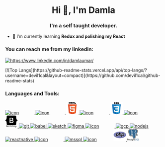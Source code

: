 <h1 align="center">Hi 👋, I'm Damla</h1>
<h3 align="center">I'm a self taught developer.</h3>

- 🌱 I’m currently learning **Redux and polishing my React**

<h3 align="left">You can reach me from my linkedin:</h3>
<p align="left">
<a href="https://linkedin.com/in/https://www.linkedin.com/in/damlaumar/" target="blank"><img align="center" src="https://raw.githubusercontent.com/rahuldkjain/github-profile-readme-generator/master/src/images/icons/Social/linked-in-alt.svg" alt="https://www.linkedin.com/in/damlaumar/" height="30" width="40" /></a>
</p>
 [![Top Langs](https://github-readme-stats.vercel.app/api/top-langs/?username=devil1cal&layout=compact)](https://github.com/devil1cal/github-readme-stats)





<h3 align="left">Languages and Tools:</h3>
<p align="left"> 
  <a href="https://www.python.org" target="_blank" rel="noreferrer" alt="python"> 
    <img src="https://techstack-generator.vercel.app/python-icon.svg" alt="icon" width="45" style="width: 40px; height: 40px; margin-right: 50px; margin-bottom: 0px;" /> </a> 
  <a href="https://reactjs.org/" target="_blank" rel="noreferrer" alt="react"> 
    <img src="https://techstack-generator.vercel.app/react-icon.svg" alt="icon" width="45" style="width: 40px; height: 40px; margin-right: 50px; margin-bottom: 0px;" /> </a> 
  <a href="https://www.w3.org/html/" target="_blank" rel="noreferrer" alt="html"> 
    <img src="https://raw.githubusercontent.com/devicons/devicon/master/icons/html5/html5-original-wordmark.svg" alt="html5" width="40" height="40"/> </a> 
  <a href="https://developer.mozilla.org/en-US/docs/Web/JavaScript" target="_blank" rel="noreferrer" alt="javascript"> 
    <img src="https://techstack-generator.vercel.app/js-icon.svg" alt="icon" width="45" style="width: 40px; height: 40px; margin-right: 50px; margin-bottom: 0px;" /> </a> 
  <a href="https://www.w3schools.com/css/" target="_blank" rel="noreferrer" alt="css3"> 
    <img src="https://raw.githubusercontent.com/devicons/devicon/master/icons/css3/css3-original-wordmark.svg" alt="css3" width="40" height="40"/> </a> 
  <a href="https://sass-lang.com" target="_blank" rel="noreferrer" alt="sass"> 
    <img src="https://techstack-generator.vercel.app/sass-icon.svg" alt="icon" width="45" style="width: 40px; height: 40px; margin-right: 50px; margin-bottom: 0px;" /> </a> 
  <a href="https://getbootstrap.com" target="_blank" rel="noreferrer" alt="bootstrap"> 
    <img src="https://raw.githubusercontent.com/devicons/devicon/master/icons/bootstrap/bootstrap-plain-wordmark.svg" alt="bootstrap" width="40" height="40"/> </a> 
  <a href="https://git-scm.com/" target="_blank" rel="noreferrer" alt="git"> 
    <img src="https://www.vectorlogo.zone/logos/git-scm/git-scm-icon.svg" alt="git" width="40" height="40"/> </a> 
  <a href="https://babeljs.io/" target="_blank" rel="noreferrer" alt="babel"> 
    <img src="https://user-images.githubusercontent.com/3025322/87547253-bf050400-c6a2-11ea-950a-280311bc6cc8.png" alt="babel" width="40" height="40"/> </a> 
  <a href="https://www.sketch.com/" target="_blank" rel="noreferrer" alt="sketch">
    <img src="https://www.vectorlogo.zone/logos/sketchapp/sketchapp-icon.svg" alt="sketch" width="40" height="40"/> </a>
  <a href="https://www.figma.com/" target="_blank" rel="noreferrer" alt="figma"> 
    <img src="https://www.vectorlogo.zone/logos/figma/figma-icon.svg" alt="figma" width="40" height="40"/> </a> 
  <a href="https://www.docker.com/" target="_blank" rel="noreferrer" alt="docker"> 
    <img src="https://techstack-generator.vercel.app/docker-icon.svg" alt="icon" width="45" style="width: 40px; height: 40px; margin-right: 50px; margin-bottom: 0px;" /> </a> 
  <a href="https://cloud.google.com" target="_blank" rel="noreferrer" alt="google cloud"> 
    <img src="https://www.vectorlogo.zone/logos/google_cloud/google_cloud-icon.svg" alt="gcp" width="40" height="40"/> </a>  
  <a href="https://nodejs.org" target="_blank" rel="noreferrer" alt="nodejs"> 
    <img src="https://friconix.com/png/fi-cnsuxx-nodejs.png" alt="nodejs" width="40" height="40"/> </a> 
  <a href="https://reactnative.dev/" target="_blank" rel="noreferrer" alt="react native"> 
    <img src="https://miro.medium.com/v2/resize:fit:1024/1*xDi2csEAWxu95IEkaNdFUQ.png" alt="reactnative" width="40" height="40"/> </a> 
  <a href="https://redux.js.org" target="_blank" rel="noreferrer" alt="redux"> 
    <img src="https://techstack-generator.vercel.app/redux-icon.svg" alt="icon" width="45" style="width: 40px; height: 40px; margin-right: 50px; margin-bottom: 0px;" /> </a>
 <a href="https://www.microsoft.com/en-us/sql-server" target="_blank" rel="noreferrer" alt="sql server"> 
    <img src="https://www.svgrepo.com/show/303229/microsoft-sql-server-logo.svg" alt="mssql" width="40" height="40"/> </a> 
  <a href="https://www.mysql.com/" target="_blank" rel="noreferrer" alt="mysql"> 
    <img src="https://techstack-generator.vercel.app/mysql-icon.svg" alt="icon" width="45" style="width: 40px; height: 40px; margin-right: 50px; margin-bottom: 0px;" /></a>
  <a href="https://www.php.net" target="_blank" rel="noreferrer" alt="php"> 
    <img src="https://raw.githubusercontent.com/devicons/devicon/master/icons/php/php-original.svg" alt="php" width="40" height="40"/> </a> 
  <a href="https://www.postgresql.org" target="_blank" rel="noreferrer" alt="postsql"> 
    <img src="https://raw.githubusercontent.com/devicons/devicon/master/icons/postgresql/postgresql-original-wordmark.svg" alt="postgresql" width="40" height="40"/> </a>  
</p>

